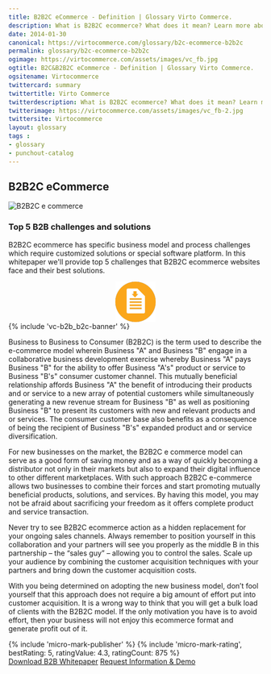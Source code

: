 ```yaml
---
title: B2B2C eCommerce - Definition | Glossary Virto Commerce.
description: What is B2B2C ecommerce? What does it mean? Learn more about the emerging B2B2C ecommerce model from our article.
date: 2014-01-30
canonical: https://virtocommerce.com/glossary/b2c-ecommerce-b2b2c
permalink: glossary/b2c-ecommerce-b2b2c
ogimage: https://virtocommerce.com/assets/images/vc_fb.jpg
ogtitle: B2C&B2B2C eCommerce - Definition | Glossary Virto Commerce.
ogsitename: Virtocommerce
twittercard: summary
twittertitle: Virto Commerce
twitterdescription: What is B2B2C ecommerce? What does it mean? Learn more about the emerging B2B2C ecommerce model from our article.
twitterimage: https://virtocommerce.com/assets/images/vc_fb-2.jpg
twittersite: Virtocommerce
layout: glossary
tags : 
- glossary
- punchout-catalog
---
```

<section itemscope itemtype="http://schema.org/Article">
    <meta itemprop="author" content="Virtocommerce">
    <meta itemprop="datePublished" content="2014-01-30">
    <meta itemprop="dateModified" content="2018-02-22">
    <div itemprop="articleBody" class="business-cnt">
        <div itemprop="mainEntityOfPage" class="head __cart">
            <h1 itemprop="headline" class="title">B2B2C eCommerce</h1>
        </div>
        <div class="row">
            <div class="col-md">
                <span itemprop="image" itemscope itemtype="https://schema.org/ImageObject">
                    <img itemprop="url contentUrl" alt="B2B2C e commerce" src="assets/images/b2b2c.jpg" />
                    <meta itemprop="width" content="500">
                    <meta itemprop="height" content="380">
                </span>
            </div>
            <div class="col-md-5">
                <div class="block">
                    <h3>Top 5 B2B challenges and solutions</h3>
                    <p class="text">
                        B2B2C ecommerce has specific business model and process challenges which require customized solutions or special software platform. In this whitepaper we'll provide top 5 challenges that B2B2C ecommerce websites face and their best solutions.
                    </p>
                    <a href="/download-b2b-whitepaper">
                        <img src="../assets/images/whitepaper-download.png" style="width:80px; height:80px; display: block; margin: 0 auto;" />
                    </a>
                </div>
            </div>
            {% include 'vc-b2b_b2c-banner' %}
        </div>
        <div class="text">
            <p>Business to Business to Consumer (B2B2C) is the term used to describe the e-commerce model wherein Business "A" and Business "B" engage in a collaborative business development exercise whereby Business "A" pays Business "B" for the ability to offer Business "A's" product or service to Business "B's" consumer customer channel.  This mutually beneficial relationship affords Business "A" the benefit of introducing their products and or service to a new array of potential customers while simultaneously generating a new revenue stream for Business "B" as well as positioning Business "B" to present its customers with new and relevant products and or services.  The consumer customer base also benefits as a consequence of being the recipient of Business "B's" expanded product and or service diversification.</p>
            <p>For new businesses on the market, the B2B2C e commerce model can serve as a good form of saving money and as a way of quickly becoming a distributor not only in their markets but also to expand their digital influence to other different marketplaces. With such approach B2B2C e-commerce allows two businesses to combine their forces and start promoting mutually beneficial products, solutions, and services. By having this model, you may not be afraid about sacrificing your freedom as it offers complete product and service transaction.</p>
            <p>Never try to see B2B2C ecommerce action as a hidden replacement for your ongoing sales channels. Always remember to position yourself in this collaboration and your partners will see you properly as the middle B in this partnership – the “sales guy” – allowing you to control the sales. Scale up your audience by combining the customer acquisition techniques with your partners and bring down the customer acquisition costs. </p>
            <p>With you being determined on adopting the new business model, don’t fool yourself that this approach does not require a big amount of effort put into customer acquisition. It is a wrong way to think that you will get a bulk load of clients with the B2B2C model. If the only motivation you have is to avoid effort, then your business will not enjoy this ecommerce format and generate profit out of it.</p>
        </div>
        {% include 'micro-mark-publisher' %}
        {% include 'micro-mark-rating', bestRating: 5, ratingValue: 4.3, ratingCount: 875 %}
        <div class="actions">
            <a class="btn btn--orange" href="/download-b2b-whitepaper">Download B2B Whitepaper</a>
            <a class="btn btn--orange" href="/contact-us">Request Information & Demo</a>
        </div>
    </div>
</section>